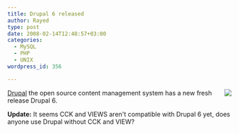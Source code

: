```yaml
---
title: Drupal 6 released
author: Rayed
type: post
date: 2008-02-14T12:48:57+03:00
categories:
  - MySQL
  - PHP
  - UNIX
wordpress_id: 356

---
```

<img src="/static/uploads/2007/12/drupal-logo_50x50.gif"  align="right" />

<a href="http://www.drupal.org/">Drupal</a> the open source content management system has a new fresh release Drupal 6.

**Update:** It seems CCK and VIEWS aren't compatible with Drupal 6 yet, does anyone use Drupal without CCK and VIEW?

